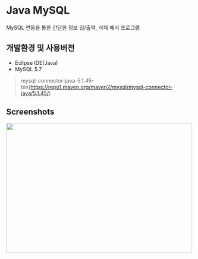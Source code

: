 # Java MySQL
MySQL 연동을 통한 간단한 정보 입/출력, 삭제 예시 프로그램

## 개발환경 및 사용버전
- Eclipse IDE(Java)   
- MySQL 5.7
> mysql-connector-java-5.1.45-bin(https://repo1.maven.org/maven2/mysql/mysql-connector-java/5.1.45/)

## Screenshots
<img src="/https://user-images.githubusercontent.com/76413580/108711524-d53c4200-7558-11eb-9f9b-aa1600a9c98f.PNG" width="500" height="350">
